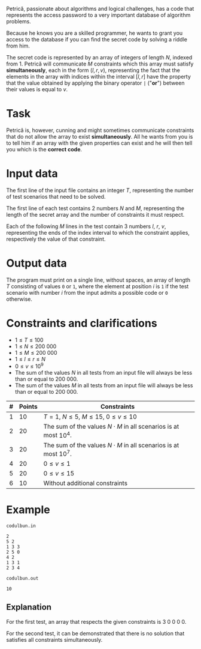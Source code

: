 Petrică, passionate about algorithms and logical challenges, has a code that represents the access password to a very important database of algorithm problems.

Because he knows you are a skilled programmer, he wants to grant you access to the database if you can find the secret code by solving a riddle from him.

The secret code is represented by an array of integers of length $N$, indexed from $1$. Petrică will communicate $M$ constraints which this array must satisfy **simultaneously**, each in the form $(l, r, v)$, representing the fact that the elements in the array with indices within the interval $[l, r]$ have the property that the value obtained by applying the binary operator `|` ("**or**") between their values is equal to $v$.

# Task

Petrică is, however, cunning and might sometimes communicate constraints that do not allow the array to exist **simultaneously**. All he wants from you is to tell him if an array with the given properties can exist and he will then tell you which is the **correct code**.

# Input data

The first line of the input file contains an integer $T$, representing the number of test scenarios that need to be solved.

The first line of each test contains $2$ numbers $N$ and $M$, representing the length of the secret array and the number of constraints it must respect.

Each of the following $M$ lines in the test contain $3$ numbers $l$, $r$, $v$, representing the ends of the index interval to which the constraint applies, respectively the value of that constraint.

# Output data

The program must print on a single line, without spaces, an array of length $T$ consisting of values `0` or `1`, where the element at position $i$ is `1` if the test scenario with number $i$ from the input admits a possible code or `0` otherwise.

# Constraints and clarifications

* $1 \leq T \leq 100$
* $1 \leq N \leq 200\ 000$
* $1 \leq M \leq 200\ 000$
* $1 \leq l \leq r \leq N$
* $0 \leq v \leq 10^9$
* The sum of the values $N$ in all tests from an input file will always be less than or equal to $200\ 000$.
* The sum of the values $M$ in all tests from an input file will always be less than or equal to $200\ 000$.

|#|Points|Constraints|
|-|-|-|
|1|10|$T = 1$, $N \leq 5$, $M \leq 15$, $0 \leq v \leq 10$|
|2|20|The sum of the values $N \cdot M$ in all scenarios is at most $10^4$.|
|3|20|The sum of the values $N \cdot M$ in all scenarios is at most $10^7$.|
|4|20|$0 \leq v \leq 1$|
|5|20|$0 \leq v \leq 15$|
|6|10|Without additional constraints|

# Example

`codulbun.in`
```
2
5 2
1 3 3
2 5 0
4 2
1 3 1
2 3 4
```

`codulbun.out`
```
10
```

## Explanation

For the first test, an array that respects the given constraints is $3\ 0\ 0\ 0\ 0$.

For the second test, it can be demonstrated that there is no solution that satisfies all constraints simultaneously.